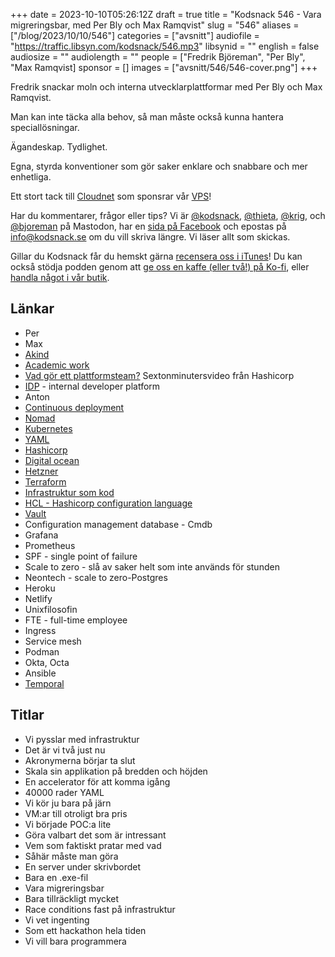 +++
date = 2023-10-10T05:26:12Z
draft = true
title = "Kodsnack 546 - Vara migreringsbar, med Per Bly och Max Ramqvist"
slug = "546"
aliases = ["/blog/2023/10/10/546"]
categories = ["avsnitt"]
audiofile = "https://traffic.libsyn.com/kodsnack/546.mp3"
libsynid = ""
english = false
audiosize = ""
audiolength = ""
people = ["Fredrik Björeman", "Per Bly", "Max Ramqvist]
sponsor = []
images = ["avsnitt/546/546-cover.png"]
+++

Fredrik snackar moln och interna utvecklarplattformar med Per Bly och Max Ramqvist.

Man kan inte täcka alla behov, så man måste också kunna hantera speciallösningar.

Ägandeskap. Tydlighet.

Egna, styrda konventioner som gör saker enklare och snabbare och mer enhetliga.

Ett stort tack till [Cloudnet](https://www.cloudnet.se) som sponsrar vår [VPS](https://en.wikipedia.org/wiki/Virtual_private_server)!

Har du kommentarer, frågor eller tips? Vi är [@kodsnack](https://social.podsnack.se/@kodsnack), [@thieta](https://6510.nu/@thieta), [@krig](https://6510.nu/@krig), och [@bjoreman](https://toot.cafe/@bjoreman) på Mastodon, har en [sida på Facebook](https://www.facebook.com/) och epostas på [info@kodsnack.se](mailto:info@kodsnack.se) om du vill skriva längre. Vi läser allt som skickas.

Gillar du Kodsnack får du hemskt gärna [recensera oss i iTunes](https://itunes.apple.com/se/podcast/kodsnack/id561631498?l=en)! Du kan också stödja podden genom att <a href="https://ko-fi.com/kodsnack" rel="payment">ge oss en kaffe (eller två!) på Ko-fi</a>, eller [handla något i vår butik](https://shop.spreadshirt.se/kodsnack/).

## Länkar ##
* Per
* Max
* [Akind](https://akindgroup.com/)
* [Academic work](https://www.academicwork.se/)
* [Vad gör ett plattformsteam?](https://www.youtube.com/watch?v=j5M16qooAvo) Sextonminutersvideo från Hashicorp
* [IDP](https://internaldeveloperplatform.org/how-do-internal-developer-platforms-relate-to-other-concepts/) - internal developer platform
* Anton
* [Continuous deployment](https://en.wikipedia.org/wiki/Continuous_deployment)
* [Nomad](https://www.hashicorp.com/products/nomad)
* [Kubernetes](https://en.wikipedia.org/wiki/Kubernetes)
* [YAML](https://en.wikipedia.org/wiki/YAML)
* [Hashicorp](https://www.hashicorp.com/)
* [Digital ocean](https://www.digitalocean.com/)
* [Hetzner](https://www.hetzner.com/)
* [Terraform](https://www.hashicorp.com/products/terraform)
* [Infrastruktur som kod](https://en.wikipedia.org/wiki/Infrastructure_as_code)
* [HCL - Hashicorp configuration language](https://github.com/hashicorp/hcl)
* [Vault](https://www.vaultproject.io/)
* Configuration management database - Cmdb
* Grafana
* Prometheus
* SPF - single point of failure
* Scale to zero - slå av saker helt som inte används för stunden
* Neontech - scale to zero-Postgres
* Heroku
* Netlify
* Unixfilosofin
* FTE - full-time employee
* Ingress
* Service mesh
* Podman
* Okta, Octa
* Ansible
* [Temporal](https://temporal.io/)

## Titlar ##
* Vi pysslar med infrastruktur
* Det är vi två just nu
* Akronymerna börjar ta slut
* Skala sin applikation på bredden och höjden
* En accelerator för att komma igång
* 40000 rader YAML
* Vi kör ju bara på järn
* VM:ar till otroligt bra pris
* Vi började POC:a lite
* Göra valbart det som är intressant
* Vem som faktiskt pratar med vad
* Såhär måste man göra
* En server under skrivbordet
* Bara en .exe-fil
* Vara migreringsbar
* Bara tillräckligt mycket
* Race conditions fast på infrastruktur
* Vi vet ingenting
* Som ett hackathon hela tiden
* Vi vill bara programmera